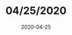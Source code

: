 ---
type: "bulletin"
title: "04/25/2020"
date: 2020-04-25
events:
  - name: "VBS"
    date: "Cancelled"
    time: ""
    link: "https://www.marinerschurch.org"
    description: "VBS is cancelled this year."
---